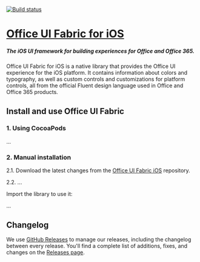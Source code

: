 [![Build status](https://onedrive.visualstudio.com/Design/_apis/build/status/fabric-mobile/fabric-ios-CI-github)](https://onedrive.visualstudio.com/Design/_build/latest?definitionId=2930)

# [Office UI Fabric for iOS](http://dev.office.com/fabric)

##### The iOS UI framework for building experiences for Office and Office 365.

Office UI Fabric for iOS is a native library that provides the Office UI experience for the iOS platform. It contains information about colors and typography, as well as custom controls and customizations for platform controls, all from the official Fluent design language used in Office and Office 365 products.

## Install and use Office UI Fabric

### 1. Using CocoaPods

...

### 2. Manual installation

2.1. Download the latest changes from the [Office UI Fabric iOS](https://github.com/OfficeDev/UI-Fabric-iOS) repository.

2.2. ...

Import the library to use it:

...


## Changelog

We use [GitHub Releases](https://github.com/blog/1547-release-your-software) to manage our releases, including the changelog between every release. You'll find a complete list of additions, fixes, and changes on the [Releases page](https://github.com/OfficeDev/UI-Fabric-iOS/releases).
